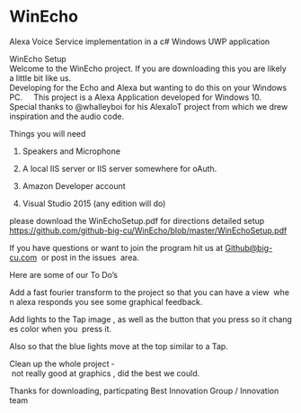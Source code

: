 # WinEcho
Alexa Voice Service implementation in a c# Windows UWP application



Win​Echo​ Setup       
Welcome to the WinEcho project. If you are downloading this you are likely a little bit like us.  
Developing for the Echo and Alexa but wanting to do this on your Windows PC.     
This project is a Alexa Application developed for Windows 10.   
Special thanks to ​@whalleyboi​ for his AlexaIoT project from which we drew  inspiration and the audio code.    


Things you will need  

1. Speakers and Microphone  

2. A local IIS server or IIS server somewhere for oAuth.   

3. Amazon Developer account   

4. Visual Studio 2015 (any edition will do)  


please download the WinEchoSetup.pdf for directions detailed setup
https://github.com/github-big-cu/WinEcho/blob/master/WinEchoSetup.pdf


If you have questions or want to join the program hit us at ​Github@big-cu.com​ 
or post in the issues  area.       

Here are some of our To Do’s     


Add a fast fourier transform to the project so that you can have a view  when alexa responds you see some graphical feedback.     


Add lights to the Tap image , as well as the button that you press so it changes color when you  press it. 


Also so that the blue lights move at the top similar to a Tap.     


Clean up the whole project ­ not really good at graphics , did the best we could.  

Thanks for downloading, particpating 
Best Innovation Group / Innovation team
